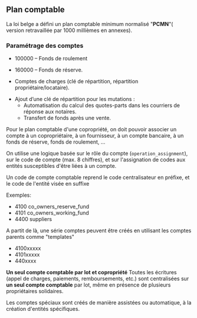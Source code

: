 ## Plan comptable

La loi belge a défini un plan comptable minimum normalisé "**PCMN**"( version retravaillée par 1000 millièmes en annexes).

### Paramétrage des comptes


* 100000 – Fonds de roulement 
* 160000 – Fonds de réserve.

* Comptes de charges (clé de répartition, répartition propriétaire/locataire).
  

- Ajout d’une clé de répartition pour les mutations :
    - Automatisation du calcul des quotes-parts dans les courriers de réponse aux notaires.
    - Transfert de fonds après une vente.


Pour le plan comptable d'une copropriété, on doit pouvoir associer un compte à un copropriétaire, à un fournisseur, à un compte bancaire, à un fonds de réserve, fonds de roulement, …

On utilise une logique basée sur le rôle du compte (`operation_assignment`), sur le code de compte (max. 8 chiffres), et sur l'assignation de codes aux entités susceptibles d'être liées à un compte.

Un code de compte comptable reprend le code centralisateur en préfixe, et le code de l'entité visée en suffixe

Exemples: 

* 4100        co_owners_reserve_fund
* 4101        co_owners_working_fund
* 4400        suppliers 

A partit de là, une série comptes peuvent être créés en utilisant les comptes parents comme "templates"

* 4100xxxxx
* 4101xxxxx
* 440xxxx

**Un seul compte comptable par lot et copropriété**
 Toutes les écritures (appel de charges, paiements, remboursements, etc.) sont centralisées sur **un seul compte comptable** par lot, même en présence de plusieurs propriétaires solidaires.
 
Les comptes spéciaux sont créés de manière assistées ou automatique, à la création d'entités spécifiques.
